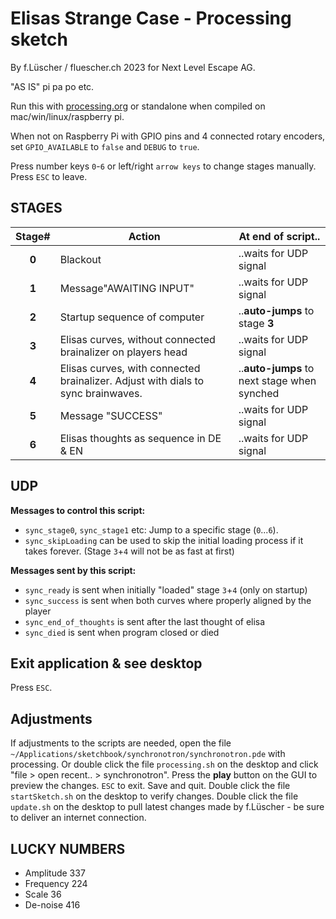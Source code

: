 # Elisas Strange Case - Processing sketch 

By f.Lüscher / fluescher.ch 2023 for Next Level Escape AG.

"AS IS" pi pa po etc.

Run this with [processing.org](http://processing.org/download) or standalone when compiled on mac/win/linux/raspberry pi.

When not on Raspberry Pi with GPIO pins and 4 connected rotary encoders,
set `GPIO_AVAILABLE` to `false` and `DEBUG` to `true`.

Press number keys `0`-`6` or left/right `arrow keys` to change stages manually.
Press `ESC` to leave.

## STAGES
| Stage#| Action                                                  | At end of script..      |
|:-----:|---------------------------------------------------------|-------------------------|
| **0** | Blackout                                                | ..waits for UDP signal  |
| **1** | Message"AWAITING INPUT"                                 | ..waits for UDP signal  |
| **2** | Startup sequence of computer                            | ..**auto-jumps** to stage **3** |
| **3** | Elisas curves, without connected brainalizer on players head | ..waits for UDP signal  |
| **4** | Elisas curves, with connected brainalizer. Adjust with dials to sync brainwaves.  | ..**auto-jumps** to next stage when synched |
| **5** | Message "SUCCESS"                                       | ..waits for UDP signal  |
| **6** | Elisas thoughts as sequence in DE & EN                  | ..waits for UDP signal  |

## UDP
**Messages to control this script:**
- `sync_stage0`, `sync_stage1` etc: Jump to a specific stage (`0`...`6`).
- `sync_skipLoading` can be used to skip the initial loading process if it takes forever. (Stage `3`+`4` will not be as fast at first)

**Messages sent by this script:**
- `sync_ready` is sent when initially "loaded" stage `3`+`4` (only on startup)
- `sync_success` is sent when both curves where properly aligned by the player
- `sync_end_of_thoughts` is sent after the last thought of elisa
- `sync_died` is sent when program closed or died

## Exit application & see desktop
Press `ESC`.

## Adjustments
If adjustments to the scripts are needed, open the file `~/Applications/sketchbook/synchronotron/synchronotron.pde` with processing.
Or double click the file `processing.sh` on the desktop and click "file > open recent.. > synchronotron".
Press the **play** button on the GUI to preview the changes. `ESC` to exit. Save and quit.
Double click the file `startSketch.sh` on the desktop to verify changes.
Double click the file `update.sh` on the desktop to pull latest changes made by f.Lüscher - be sure to deliver an internet connection.

## LUCKY NUMBERS
- Amplitude  337
- Frequency  224
- Scale      36
- De-noise   416